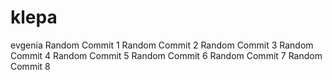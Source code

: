 # klepa
evgenia
Random Commit 1
Random Commit 2
Random Commit 3
Random Commit 4
Random Commit 5
Random Commit 6
Random Commit 7
Random Commit 8
